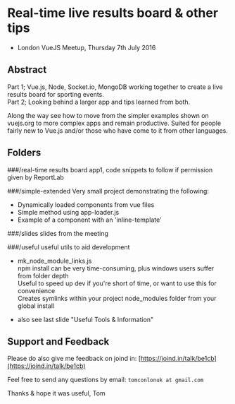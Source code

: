 # Real-time live results board & other tips

- London VueJS Meetup, Thursday 7th July 2016

## Abstract

Part 1; Vue.js, Node, Socket.io, MongoDB working together to create a live results board for sporting events.  
Part 2; Looking behind a larger app and tips learned from both.  

Along the way see how to move from the simpler examples shown on vuejs.org to more complex apps and remain productive. Suited for people fairly new to Vue.js and/or those who have come to it from other languages.

## Folders
###/real-time results board
app1, code snippets to follow if permission given by ReportLab

###/simple-extended
Very small project demonstrating the following:
- Dynamically loaded components from vue files
- Simple method using app-loader.js
- Example of a component with an 'inline-template'

###/slides
slides from the meeting

###/useful
useful utils to aid development

- mk_node_module_links.js  
npm install can be very time-consuming, plus windows users suffer from folder depth  
Useful to speed up dev if you're short of time, or want to use this for convenience  
Creates symlinks within your project node_modules folder from your global install  

- also see last slide "Useful Tools & Information"

## Support and Feedback

Please do also give me feedback on joind in:
[https://joind.in/talk/be1cb](https://joind.in/talk/be1cb)

Feel free to send any questions by email:
`tomconlonuk at gmail.com`

Thanks & hope it was useful,
Tom
